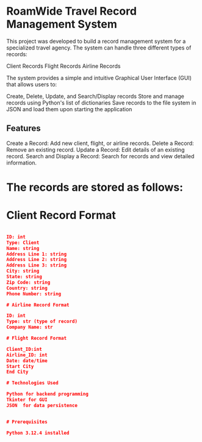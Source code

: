 # RoamWide Travel Record Management System

This project was developed to build a record management system for a specialized travel agency. The system can handle three different types of records:

Client Records
Flight Records
Airline Records

The system provides a simple and intuitive Graphical User Interface (GUI) that allows users to:

Create, Delete, Update, and Search/Display records
Store and manage records using Python's list of dictionaries
Save records to the file system in JSON and load them upon starting the application

## Features

Create a Record: Add new client, flight, or airline records.
Delete a Record: Remove an existing record.
Update a Record: Edit details of an existing record.
Search and Display a Record: Search for records and view detailed information.

# The records are stored as follows:

# Client Record Format
```json

ID: int
Type: Client
Name: string
Address Line 1: string
Address Line 2: string
Address Line 3: string
City: string
State: string
Zip Code: string
Country: string
Phone Number: string

# Airline Record Format

ID: int
Type: str (type of record)
Company Name: str

# Flight Record Format 

Client_ID:int
Airline_ID: int
Date: date/time
Start City
End City

# Technologies Used

Python for backend programming
Tkinter for GUI
JSON  for data persistence


# Prerequisites

Python 3.12.4 installed